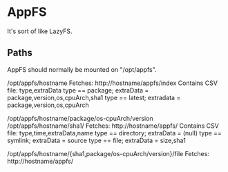 AppFS
=====
It's sort of like LazyFS.


Paths
-----
AppFS should normally be mounted on "/opt/appfs".

/opt/appfs/hostname
	Fetches: http://hostname/appfs/index
	Contains CSV file: type,extraData
		type == package; extraData = package,version,os,cpuArch,sha1
		type == latest; extradata = package,version,os,cpuArch

/opt/appfs/hostname/package/os-cpuArch/version
/opt/appfs/hostname/sha1/
	Fetches: http://hostname/appfs/<sha1>
	Contains CSV file:
		type,time,extraData,name
		type == directory; extraData = (null)
		type == symlink; extraData = source
		type == file; extraData = size,sha1

/opt/appfs/hostname/{sha1,package/os-cpuArch/version}/file
	Fetches: http://hostname/appfs/<sha1>

